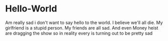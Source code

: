 # Hello-World
Am really sad i don't want to say hello to the world. I believe we'll all die.
My girlfriend is a stupid person. My friends are all sad. And even Money heist are dragging the show so in reality every is turning out to be pretty sad
